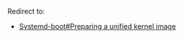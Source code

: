 Redirect to:

*   [Systemd-boot#Preparing a unified kernel image](/index.php/Systemd-boot#Preparing_a_unified_kernel_image "Systemd-boot")